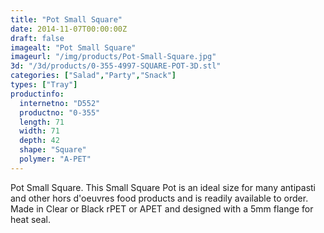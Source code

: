 ```yaml
---
title: "Pot Small Square"
date: 2014-11-07T00:00:00Z
draft: false
imagealt: "Pot Small Square"
imageurl: "/img/products/Pot-Small-Square.jpg"
3d: "/3d/products/0-355-4997-SQUARE-POT-3D.stl"
categories: ["Salad","Party","Snack"]
types: ["Tray"]
productinfo:
  internetno: "D552"
  productno: "0-355"
  length: 71
  width: 71
  depth: 42
  shape: "Square"
  polymer: "A-PET"
---
```

Pot Small Square. This Small Square Pot is an ideal size for many antipasti and other hors d'oeuvres food products and is readily available to order. Made in Clear or Black rPET or APET and designed with a 5mm flange for heat seal.